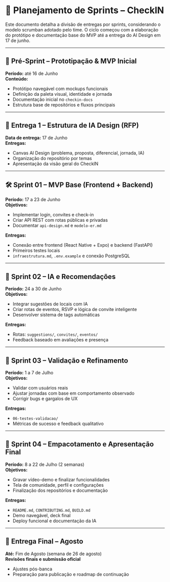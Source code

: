 
# 📆 Planejamento de Sprints – CheckIN

Este documento detalha a divisão de entregas por sprints, considerando o modelo scrumban adotado pelo time. O ciclo começou com a elaboração do protótipo e documentação base do MVP até a entrega do AI Design em 17 de junho.

---

## 📌 Pré-Sprint – Prototipação & MVP Inicial

**Período:** até 16 de Junho  
**Conteúdo:**  
- Protótipo navegável com mockups funcionais  
- Definição da paleta visual, identidade e jornada  
- Documentação inicial no `checkin-docs`  
- Estrutura base de repositórios e fluxos principais

---

## 🧠 Entrega 1 – Estrutura de IA Design (RFP)

**Data de entrega:** 17 de Junho  
**Entregas:**
- Canvas AI Design (problema, proposta, diferencial, jornada, IA)
- Organização do repositório por temas
- Apresentação da visão geral do CheckIN

---

## 🛠️ Sprint 01 – MVP Base (Frontend + Backend)

**Período:** 17 a 23 de Junho  
**Objetivos:**
- Implementar login, convites e check-in
- Criar API REST com rotas públicas e privadas
- Documentar `api-design.md` e `modelo-er.md`

**Entregas:**
- Conexão entre frontend (React Native + Expo) e backend (FastAPI)
- Primeiros testes locais
- `infraestrutura.md`, `.env.example` e conexão PostgreSQL

---

## 🤖 Sprint 02 – IA e Recomendações

**Período:** 24 a 30 de Junho  
**Objetivos:**
- Integrar sugestões de locais com IA
- Criar rotas de eventos, RSVP e lógica de convite inteligente
- Desenvolver sistema de tags automáticas

**Entregas:**
- Rotas: `suggestions/`, `convites/`, `eventos/`
- Feedback baseado em avaliações e presença

---

## 🧪 Sprint 03 – Validação e Refinamento

**Período:** 1 a 7 de Julho  
**Objetivos:**
- Validar com usuários reais
- Ajustar jornadas com base em comportamento observado
- Corrigir bugs e gargalos de UX

**Entregas:**
- `06-testes-validacao/`
- Métricas de sucesso e feedback qualitativo

---

## 🎁 Sprint 04 – Empacotamento e Apresentação Final

**Período:** 8 a 22 de Julho (2 semanas)  
**Objetivos:**
- Gravar vídeo-demo e finalizar funcionalidades
- Tela de comunidade, perfil e configurações
- Finalização dos repositórios e documentação

**Entregas:**
- `README.md`, `CONTRIBUTING.md`, `BUILD.md`
- Demo navegável, deck final
- Deploy funcional e documentação da IA

---

## 🏁 Entrega Final – Agosto

**Até:** Fim de Agosto (semana de 26 de agosto)  
**Revisões finais e submissão oficial**

- Ajustes pós-banca
- Preparação para publicação e roadmap de continuação
